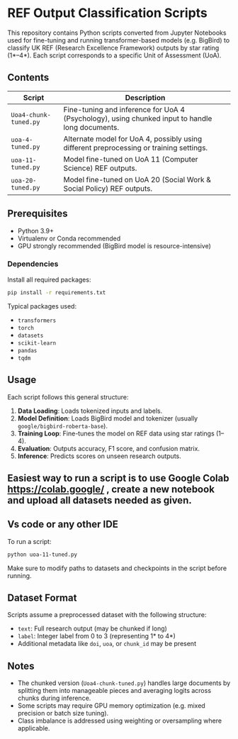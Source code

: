 # REF Output Classification Scripts

This repository contains Python scripts converted from Jupyter Notebooks used for fine-tuning and running transformer-based models (e.g. BigBird) to classify UK REF (Research Excellence Framework) outputs by star rating (1\*–4\*). Each script corresponds to a specific Unit of Assessment (UoA).

## Contents

| Script                | Description                                                                                     |
| --------------------- | ----------------------------------------------------------------------------------------------- |
| `Uoa4-chunk-tuned.py` | Fine-tuning and inference for UoA 4 (Psychology), using chunked input to handle long documents. |
| `uoa-4-tuned.py`      | Alternate model for UoA 4, possibly using different preprocessing or training settings.         |
| `uoa-11-tuned.py`     | Model fine-tuned on UoA 11 (Computer Science) REF outputs.                                      |
| `uoa-20-tuned.py`     | Model fine-tuned on UoA 20 (Social Work & Social Policy) REF outputs.                           |

## Prerequisites

* Python 3.9+
* Virtualenv or Conda recommended
* GPU strongly recommended (BigBird model is resource-intensive)

### Dependencies

Install all required packages:

```bash
pip install -r requirements.txt
```

Typical packages used:

* `transformers`
* `torch`
* `datasets`
* `scikit-learn`
* `pandas`
* `tqdm`

## Usage

Each script follows this general structure:

1. **Data Loading**: Loads tokenized inputs and labels.
2. **Model Definition**: Loads BigBird model and tokenizer (usually `google/bigbird-roberta-base`).
3. **Training Loop**: Fine-tunes the model on REF data using star ratings (1–4).
4. **Evaluation**: Outputs accuracy, F1 score, and confusion matrix.
5. **Inference**: Predicts scores on unseen research outputs.

## Easiest way to run a script is to use Google Colab https://colab.google/ , create a new notebook and upload all datasets needed as given.

## Vs code or any other IDE
To run a script:

```bash
python uoa-11-tuned.py
```

Make sure to modify paths to datasets and checkpoints in the script before running.

## Dataset Format

Scripts assume a preprocessed dataset with the following structure:

* `text`: Full research output (may be chunked if long)
* `label`: Integer label from 0 to 3 (representing 1\* to 4\*)
* Additional metadata like `doi`, `uoa`, or `chunk_id` may be present

## Notes

* The chunked version (`Uoa4-chunk-tuned.py`) handles large documents by splitting them into manageable pieces and averaging logits across chunks during inference.
* Some scripts may require GPU memory optimization (e.g. mixed precision or batch size tuning).
* Class imbalance is addressed using weighting or oversampling where applicable.
